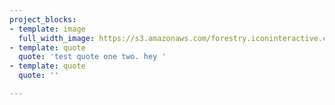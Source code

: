 ```yaml
---
project_blocks:
- template: image
  full_width_image: https://s3.amazonaws.com/forestry.iconinteractive.com/Panasonic.008.jpeg
- template: quote
  quote: 'test quote one two. hey '
- template: quote
  quote: ''

---
```

